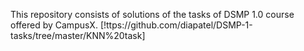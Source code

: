 This repository consists of solutions of the tasks of DSMP 1.0 course offered by CampusX.
[!ttps://github.com/diapatel/DSMP-1-tasks/tree/master/KNN%20task]
